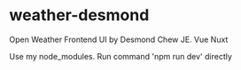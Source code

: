 # weather-desmond

Open Weather Frontend UI by Desmond Chew JE. 
Vue Nuxt

Use my node_modules. 
Run command 'npm run dev' directly

